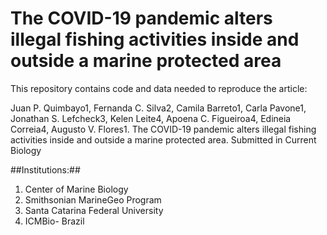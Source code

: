 # The COVID-19 pandemic alters illegal fishing activities inside and outside a marine protected area

This repository contains code and data needed to reproduce the article:

Juan P. Quimbayo1, Fernanda C. Silva2, Camila Barreto1, Carla Pavone1, Jonathan S. Lefcheck3, Kelen Leite4, Apoena C. Figueiroa4, Edineia Correia4, Augusto V. Flores1. The COVID-19 pandemic alters illegal fishing activities inside and outside a marine protected area. Submitted in Current Biology 

##Institutions:##
 1. Center of Marine Biology    
 2. Smithsonian MarineGeo Program
 3. Santa Catarina Federal University   
 4. ICMBio- Brazil
